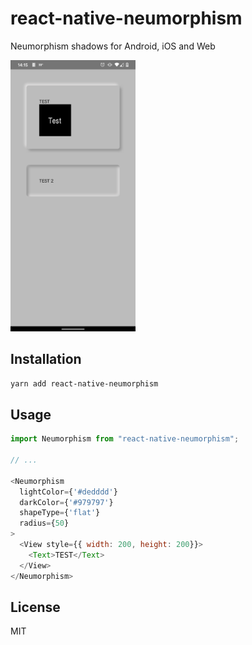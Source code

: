 # react-native-neumorphism

Neumorphism shadows for Android, iOS and Web

<img src="https://github.com/chr314/react-native-neumorphism/blob/master/screenshot.png?raw=true" width='200' alt='screenshot'>

## Installation

```sh
yarn add react-native-neumorphism
```

## Usage

```js
import Neumorphism from "react-native-neumorphism";

// ...

<Neumorphism
  lightColor={'#dedddd'}
  darkColor={'#979797'}
  shapeType={'flat'}
  radius={50}
>
  <View style={{ width: 200, height: 200}}>
    <Text>TEST</Text>
  </View>
</Neumorphism>
```


## License

MIT
